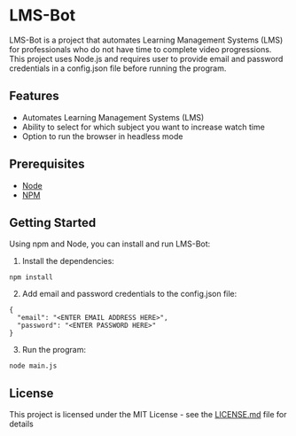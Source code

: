# LMS-Bot

LMS-Bot is a project that automates Learning Management Systems (LMS) for professionals who do not have time to complete video progressions. This project uses Node.js and requires user to provide email and password credentials in a config.json file before running the program. 


## Features

* Automates Learning Management Systems (LMS)
* Ability to select for which subject you want to increase watch time
* Option to run the browser in headless mode 

## Prerequisites

* [Node](https://nodejs.org/en/)
* [NPM](https://www.npmjs.com/get-npm)


## Getting Started

Using npm and Node, you can install and run LMS-Bot:

1. Install the dependencies:

`npm install`

2. Add email and password credentials to the config.json file:

```
{
  "email": "<ENTER EMAIL ADDRESS HERE>",
  "password": "<ENTER PASSWORD HERE>"
}
```

3. Run the program:

`node main.js`


## License

This project is licensed under the MIT License - see the [LICENSE.md](LICENSE.md) file for details

